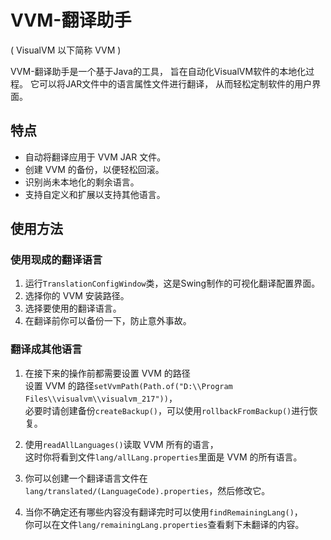 # VVM-翻译助手

( VisualVM 以下简称 VVM )

VVM-翻译助手是一个基于Java的工具，
旨在自动化VisualVM软件的本地化过程。
它可以将JAR文件中的语言属性文件进行翻译，
从而轻松定制软件的用户界面。

## 特点

- 自动将翻译应用于 VVM JAR 文件。
- 创建 VVM 的备份，以便轻松回滚。
- 识别尚未本地化的剩余语言。
- 支持自定义和扩展以支持其他语言。

## 使用方法

### 使用现成的翻译语言

1. 运行`TranslationConfigWindow`类，这是Swing制作的可视化翻译配置界面。
2. 选择你的 VVM 安装路径。
3. 选择要使用的翻译语言。
4. 在翻译前你可以备份一下，防止意外事故。

### 翻译成其他语言

1. 在接下来的操作前都需要设置 VVM 的路径  
   设置 VVM 的路径```setVvmPath(Path.of("D:\\Program Files\\visualvm\\visualvm_217"))```，  
   必要时请创建备份```createBackup()```，可以使用```rollbackFromBackup()```进行恢复。

2. 使用```readAllLanguages()```读取 VVM 所有的语言，  
   这时你将看到文件```lang/allLang.properties```里面是 VVM 的所有语言。

3. 你可以创建一个翻译语言文件在```lang/translated/(LanguageCode).properties```，然后修改它。

4. 当你不确定还有哪些内容没有翻译完时可以使用```findRemainingLang()```，  
   你可以在文件```lang/remainingLang.properties```查看剩下未翻译的内容。

